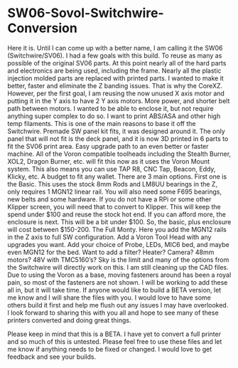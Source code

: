 # SW06-Sovol-Switchwire-Conversion
Here it is. Until I can come up with a better name, I am calling it the SW06 (Switchwire/SV06). 
I had a few goals with this build. 
To reuse as many as possible of the original SV06 parts. At this point nearly all of the hard parts and electronics are being used, including the frame. Nearly all the plastic injection molded parts are replaced with printed parts. 
I wanted to make it better, faster and eliminate the Z banding issues. That is why the 		   CoreXZ. However, per the first goal, I am reusing the now unused X axis motor and putting it in the Y axis to have 2 Y axis motors. More power, and shorter belt path between motors. 
I wanted to be able to enclose it, but not require anything super complex to do so. I want to print ABS/ASA and other high temp filaments. This is one of the main reasons to base it off the Switchwire. Premade SW panel kit fits, it was designed around it. The only panel that will not fit is the deck panel, and it is now 3D printed in 6 parts to fit the SV06 print area. 
Easy upgrade path to an even better or faster machine. All of the Voron compatible toolheads including the Stealth Burner, XOL2, Dragon Burner, etc. will fit this now as it uses the Voron Mount system. This also means you can use TAP R8, CNC Tap, Beacon, Eddy, Klicky, etc. 
A budget to fit any wallet. There are 3 main options. First one is the Basic. This uses the stock 8mm Rods and LM8UU bearings in the Z, only requires 1 MGN12 linear rail. You will also need some F695 bearings, new belts and some hardware. If you do not have a RPi or some other Klipper screen, you will need that to convert to Klipper. This will keep the spend under $100 and reuse the stock hot end. 
If you can afford more, the enclosure is next. This will be a bit under $100. So, the basic, plus enclosure will cost between $150-200. 
The Full Monty. Here you add the MGN12 rails in the Z axis to full SW configuration. Add a Voron Tool Head with any upgrades you want. Add your choice of Probe, LEDs, MIC6 bed, and maybe even MGN12 for the bed.  Want to add a filter? Heater? Camera? 48mm motors? 48V with TMC5160’s? Sky is the limit and many of the options from the Switchwire will directly work on this. 
 I am still cleaning up the CAD files. Due to using the Voron as a base, moving fasteners around has been a royal pain, so most of the fasteners are not shown. I will be working to add these all in, but it will take time. 
  If anyone would like to build a BETA version, let me know and I will share the files with you. I would love to have some others build it first and help me flush out any issues I may have overlooked. 
  I look forward to sharing this with you all and hope to see many of these printers converted and doing great things. 

Please keep in mind that this is a BETA. I have yet to convert a full printer and so much of this is untested. Please feel free to use these files and let me know if anything needs to be fixed or changed. I would love to get feedback and see your builds. 
